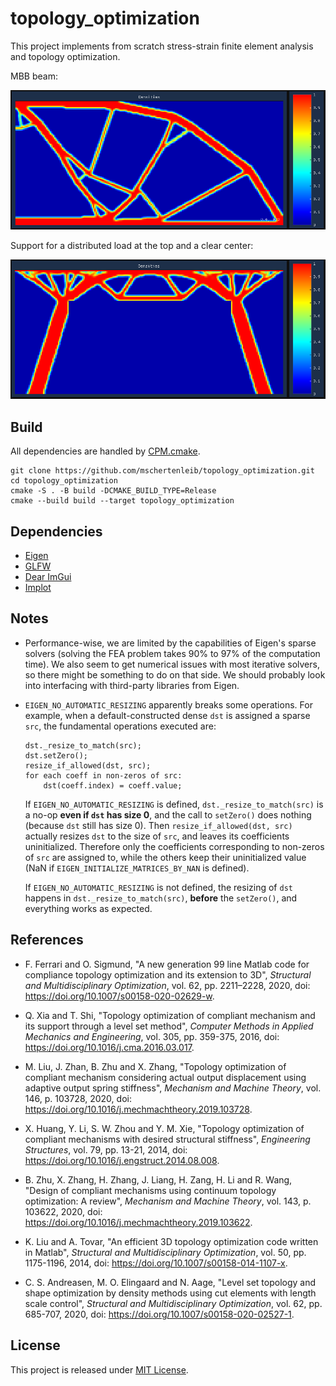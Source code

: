 # topology_optimization

This project implements from scratch stress-strain finite element analysis and
topology optimization.

MBB beam:

![](densities_MBB_beam.png)

Support for a distributed load at the top and a clear center:

![](densities_arch.png)

## Build

All dependencies are handled
by [CPM.cmake](https://github.com/cpm-cmake/CPM.cmake).

```
git clone https://github.com/mschertenleib/topology_optimization.git
cd topology_optimization
cmake -S . -B build -DCMAKE_BUILD_TYPE=Release
cmake --build build --target topology_optimization
```

## Dependencies

- [Eigen](https://gitlab.com/libeigen/eigen)
- [GLFW](https://github.com/glfw/glfw)
- [Dear ImGui](https://github.com/ocornut/imgui)
- [Implot](https://github.com/epezent/implot)

## Notes

- Performance-wise, we are limited by the capabilities of Eigen's sparse
  solvers (solving the FEA problem takes 90% to 97% of the computation
  time). We also seem to get numerical issues with most iterative solvers, so
  there might be something to do on that side. We should probably look into
  interfacing with third-party libraries from Eigen.

- `EIGEN_NO_AUTOMATIC_RESIZING` apparently breaks some operations. For example,
  when a default-constructed dense `dst` is assigned a sparse `src`, the
  fundamental operations executed are:
  ```
  dst._resize_to_match(src);
  dst.setZero();
  resize_if_allowed(dst, src);
  for each coeff in non-zeros of src:
      dst(coeff.index) = coeff.value;
  ```
  If `EIGEN_NO_AUTOMATIC_RESIZING` is defined, `dst._resize_to_match(src)` is a
  no-op **even if `dst` has size 0**, and the call to `setZero()` does nothing
  (because `dst` still has size 0). Then `resize_if_allowed(dst, src)` actually
  resizes `dst` to the size of `src`, and leaves its coefficients uninitialized.
  Therefore only the coefficients corresponding to non-zeros of `src` are
  assigned to, while the others keep their uninitialized value (NaN
  if `EIGEN_INITIALIZE_MATRICES_BY_NAN` is defined).

  If `EIGEN_NO_AUTOMATIC_RESIZING` is not defined, the resizing of `dst` happens
  in `dst._resize_to_match(src)`, **before** the `setZero()`, and everything
  works as expected.

## References

- F. Ferrari and O. Sigmund, "A new generation 99 line Matlab code for
  compliance topology optimization and its extension to 3D", _Structural and
  Multidisciplinary Optimization_, vol. 62, pp. 2211–2228, 2020,
  doi: https://doi.org/10.1007/s00158-020-02629-w.

- Q. Xia and T. Shi, "Topology optimization of compliant mechanism and its
  support through a level set method", _Computer Methods in Applied Mechanics
  and Engineering_, vol. 305, pp. 359-375, 2016,
  doi: https://doi.org/10.1016/j.cma.2016.03.017.

- M. Liu, J. Zhan, B. Zhu and X. Zhang, "Topology optimization of compliant
  mechanism considering actual output displacement using adaptive output spring
  stiffness", _Mechanism and Machine Theory_, vol. 146, p. 103728, 2020,
  doi: https://doi.org/10.1016/j.mechmachtheory.2019.103728.

- X. Huang, Y. Li, S. W. Zhou and Y. M. Xie, "Topology optimization of compliant
  mechanisms with desired structural stiffness", _Engineering Structures_, vol.
  79, pp. 13-21, 2014, doi: https://doi.org/10.1016/j.engstruct.2014.08.008.

- B. Zhu, X. Zhang, H. Zhang, J. Liang, H. Zang, H. Li and R. Wang, "Design of
  compliant mechanisms using continuum topology optimization: A review",
  _Mechanism and Machine Theory_, vol. 143, p. 103622, 2020,
  doi: https://doi.org/10.1016/j.mechmachtheory.2019.103622.

- K. Liu and A. Tovar, "An efficient 3D topology optimization code written in
  Matlab", _Structural and Multidisciplinary Optimization_, vol. 50, pp.
  1175-1196, 2014, doi: https://doi.org/10.1007/s00158-014-1107-x.

- C. S. Andreasen, M. O. Elingaard and N. Aage, "Level set topology and shape
  optimization by density methods using cut elements with length scale control",
  _Structural and Multidisciplinary Optimization_, vol. 62, pp. 685-707, 2020,
  doi: https://doi.org/10.1007/s00158-020-02527-1.

## License

This project is released under [MIT License](LICENSE).
